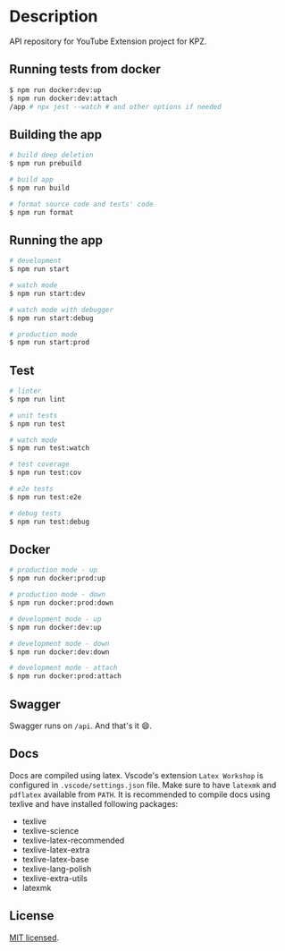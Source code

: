 # Description

API repository for YouTube Extension project for KPZ.

## Running tests from docker

```bash
$ npm run docker:dev:up
$ npm run docker:dev:attach
/app # npx jest --watch # and other options if needed
```

## Building the app

```bash
# build deep deletion
$ npm run prebuild

# build app
$ npm run build

# format source code and tests' code
$ npm run format
```

## Running the app

```bash
# development
$ npm run start

# watch mode
$ npm run start:dev

# watch mode with debugger
$ npm run start:debug

# production mode
$ npm run start:prod
```

## Test

```bash
# linter
$ npm run lint

# unit tests
$ npm run test

# watch mode
$ npm run test:watch

# test coverage
$ npm run test:cov

# e2e tests
$ npm run test:e2e

# debug tests
$ npm run test:debug
```

## Docker

```bash
# production mode - up
$ npm run docker:prod:up

# production mode - down
$ npm run docker:prod:down

# development mode - up
$ npm run docker:dev:up

# development mode - down
$ npm run docker:dev:down

# development mode - attach
$ npm run docker:prod:attach
```

## Swagger

Swagger runs on `/api`. And that's it :smile:.

## Docs

Docs are compiled using latex. Vscode's extension `Latex Workshop` is configured in `.vscode/settings.json` file. Make sure to have `latexmk` and `pdflatex` available from `PATH`.
It is recommended to compile docs using texlive and have installed following packages:

- texlive
- texlive-science
- texlive-latex-recommended
- texlive-latex-extra
- texlive-latex-base
- texlive-lang-polish
- texlive-extra-utils
- latexmk

## License

[MIT licensed](LICENSE).
